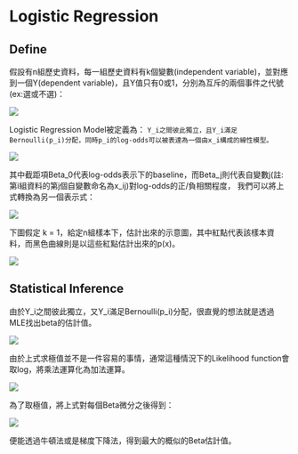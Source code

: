 # Logistic Regression

## Define

假設有n組歷史資料，每一組歷史資料有k個變數(independent variable)，並對應到一個Y(dependent variable)，且Y值只有0或1，分別為互斥的兩個事件之代號(ex:選或不選)：

![](https://github.com/worcdlo/MachineLearning/blob/master/Models%20For%20Discrete%20Choice/logit1.GIF)

Logistic Regression Model被定義為： `Y_i之間彼此獨立，且Y_i滿足Bernoulli(p_i)分配，同時p_i的log-odds可以被表達為一個由x_i構成的線性模型。`

![](https://github.com/worcdlo/MachineLearning/blob/master/Models%20For%20Discrete%20Choice/logit2.GIF)

其中截距項Beta_0代表log-odds表示下的baseline，而Beta_j則代表自變數j(註:第i組資料的第j個自變數命名為x_ij)對log-odds的正/負相關程度，
我們可以將上式轉換為另一個表示式：

![](https://github.com/worcdlo/MachineLearning/blob/master/Models%20For%20Discrete%20Choice/logit3.GIF)

下圖假定 k = 1，給定n組樣本下，估計出來的示意圖，其中紅點代表該樣本資料，而黑色曲線則是以這些紅點估計出來的p(x)。

![](https://github.com/worcdlo/MachineLearning/blob/master/Models%20For%20Discrete%20Choice/logit5.GIF)

## Statistical Inference

由於Y_i之間彼此獨立，又Y_i滿足Bernoulli(p_i)分配，很直覺的想法就是透過MLE找出beta的估計值。


![](https://github.com/worcdlo/MachineLearning/blob/master/Models%20For%20Discrete%20Choice/logit6.GIF)

由於上式求極值並不是一件容易的事情，通常這種情況下的Likelihood function會取log，將乘法運算化為加法運算。

![](https://github.com/worcdlo/MachineLearning/blob/master/Models%20For%20Discrete%20Choice/logit7.GIF)

為了取極值，將上式對每個Beta微分之後得到：

![](https://github.com/worcdlo/MachineLearning/blob/master/Models%20For%20Discrete%20Choice/logit8.GIF)

便能透過牛頓法或是梯度下降法，得到最大的概似的Beta估計值。
